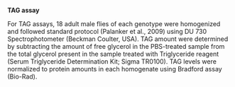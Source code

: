 **TAG assay**

For TAG assays, 18 adult male flies of each genotype were homogenized and followed standard protocol (Palanker et al., 2009) using DU 730 Spectrophotometer (Beckman Coulter, USA). TAG amount were determined by subtracting the amount of free glycerol in the PBS-treated sample from the total glycerol present in the sample treated with Triglyceride reagent (Serum Triglyceride Determination Kit; Sigma TR0100). TAG levels were normalized to protein amounts in each homogenate using Bradford assay (Bio-Rad).
